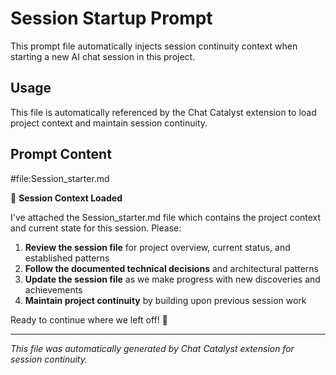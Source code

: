 # Session Startup Prompt

This prompt file automatically injects session continuity context when starting a new AI chat session in this project.

## Usage
This file is automatically referenced by the Chat Catalyst extension to load project context and maintain session continuity.

## Prompt Content

#file:Session_starter.md

🎯 **Session Context Loaded**

I've attached the Session_starter.md file which contains the project context and current state for this session. Please:

1. **Review the session file** for project overview, current status, and established patterns
2. **Follow the documented technical decisions** and architectural patterns
3. **Update the session file** as we make progress with new discoveries and achievements
4. **Maintain project continuity** by building upon previous session work

Ready to continue where we left off! 🚀

---

*This file was automatically generated by Chat Catalyst extension for session continuity.*
